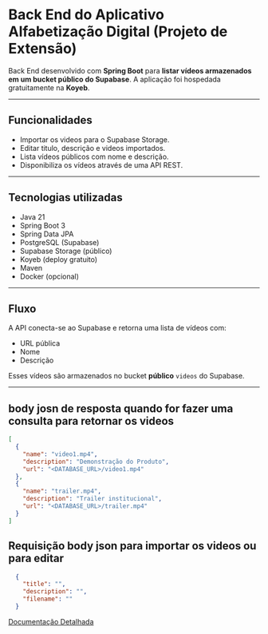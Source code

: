
#  Back End do Aplicativo Alfabetização Digital (Projeto de Extensão)

Back End desenvolvido com **Spring Boot** para **listar vídeos armazenados em um bucket público do Supabase**. A aplicação foi hospedada gratuitamente na **Koyeb**.

---

## Funcionalidades

-  Importar os videos para o Supabase Storage.
-  Editar titulo, descrição e videos importados.
-  Lista vídeos públicos com nome e descrição.
-  Disponibiliza os vídeos através de uma API REST.

---

## Tecnologias utilizadas

- Java 21  
- Spring Boot 3  
- Spring Data JPA  
- PostgreSQL (Supabase)  
- Supabase Storage (público)  
- Koyeb (deploy gratuito)  
- Maven  
- Docker (opcional)

---

## Fluxo

A API conecta-se ao Supabase e retorna uma lista de vídeos com:
- URL pública  
- Nome  
- Descrição  

Esses vídeos são armazenados no bucket **público** `videos` do Supabase.

---


##  body josn de resposta quando for fazer uma consulta para retornar os videos

```json
[
  {
    "name": "video1.mp4",
    "description": "Demonstração do Produto",
    "url": "<DATABASE_URL>/video1.mp4"
  },
  {
    "name": "trailer.mp4",
    "description": "Trailer institucional",
    "url": "<DATABASE_URL>/trailer.mp4"
  }
]
```
##  Requisição body json para importar os videos ou para editar 

```json
  {
    "title": "",
    "description": "",
    "filename": ""
  }
```


 [Documentação Detalhada](https://github.com/MOliveiraDev/Alfa_Digital/blob/main/Doc/Back-End%20do%20Aplicativo%20Alfabetiza%C3%A7%C3%A3o%20Digital%20Projeto%20de%20Extens%C3%A3o.pdf)
